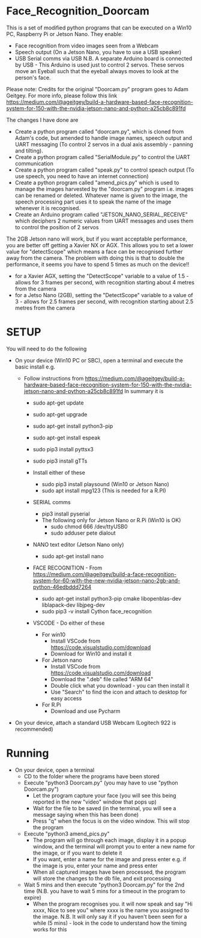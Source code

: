 # Face_Recognition_Doorcam
This is a set of modified python programs that can be executed on a Win10 PC, Raspberry Pi or Jetson Nano.
They enable: 
- Face recognition from video images seen from a Webcam
- Speech output (On a Jetson Nano, you have to use a USB speaker)
- USB Serial comms via USB
N.B. A separate Arduino board is connected by USB - This Arduino is used just to control 2 servos. These servos move an Eyeball such that the eyeball always moves to look at the person's face.   

Please note: Credits for the original "Doorcam.py" program goes to Adam Geitgey. For more info, please follow this link
https://medium.com/@ageitgey/build-a-hardware-based-face-recognition-system-for-150-with-the-nvidia-jetson-nano-and-python-a25cb8c891fd 

The changes I have done are
 - Create a  python program called "doorcam.py", which is cloned from Adam's code, but amended to handle image names, speech output and UART messaging (To control 2 servos in a dual axis assembly - panning and tilting). 
 - Create a  python program called "SerialModule.py" to control the UART communication 
 - Create a  python program called "speak.py" to control speach output (To use speech, you need to have an internet connection)  
 - Create a  python program  called "amend_pics.py" which is used to manage the images harvested by the "doorcam.py" program i.e. images can be renamed or deleted. Whatever name is given to the image, the speech processing part uses it to speak the name of the image whenever it is recognised.   
 - Create an Arduino program called "JETSON_NANO_SERIAL_RECEIVE" which deciphers 2 numeric values from UART messages and uses them to control the position of 2 servos  

The 2GB Jetson nano will work, but if you want acceptable performance, you are better off getting a Xavier NX or AGX. This allows you to set a lower value for "detectScope" which means a face can be recognised further away from the camera. The problem with doing this is that to double the performance, it seems you have to spend 5 times as much on the device!!

 
 - for a Xavier AGX, setting the "DetectScope" variable to a value of 1.5 -   allows for 3 frames per second,  with recognition starting about 4 metres from the camera
 - for a Jetso Nano (2GB), setting the "DetectScope" variable to a value of 3 -   allows for 2.5 frames per second,  with recognition starting about 2.5 metres from the camera

# SETUP

You will need to do the following 
 - On your device (Win10 PC or SBC), open a terminal and execute the basic install e.g.
   - Follow instructions from https://medium.com/@ageitgey/build-a-hardware-based-face-recognition-system-for-150-with-the-nvidia-jetson-nano-and-python-a25cb8c891fd In summary it is
     - sudo apt-get update
     - sudo apt-get upgrade 
     - sudo apt-get install python3-pip
     - sudo apt-get install espeak
     - sudo pip3 install pyttsx3
     - sudo pip3 install gTTs
     - Install either of these
       - sudo pip3 install playsound     (Win10 or Jetson Nano)
       - sudo apt install mpg123         (This is needed for a R.PI) 
     - SERIAL comms
       - pip3 install pyserial
       - The following only for Jetson Nano or R.Pi (Win10 is OK)
         - sudo chmod 666 /dev/ttyUSB0
         - sudo adduser pete dialout
     - NANO text editor (Jetson Nano only)
       - sudo apt-get install nano
     - FACE RECOGNITION - From https://medium.com/@ageitgey/build-a-face-recognition-system-for-60-with-the-new-nvidia-jetson-nano-2gb-and-python-46edbddd7264
       - sudo apt-get install python3-pip cmake libopenblas-dev liblapack-dev libjpeg-dev
       - sudo pip3 -v install Cython face_recognition

     - VSCODE - Do either of these
       - For win10 
         - Install VSCode from https://code.visualstudio.com/download
         - Download for Win10 and install it
       - For Jetson nano
         - Install VSCode from https://code.visualstudio.com/download
         - Download the ".deb" file called  "ARM 64"
         - Double click what you download - you can then install it
         - Use "Search" to find the icon and attach to desktop for easy access
       - For R.Pi 
         - Download and use Pycharm
       

- On your device, attach a standard USB Webcam (Logitech 922 is recommended)

# Running
 - On your device, open a terminal 
   - CD to the folder where the programs have been stored
   - Execute "python3 Doorcam.py" (you may have to use "python Doorcam.py")
     - Let the program capture your face (you will see this being reported in the new "video" window that pops up)
     - Wait for the file to be saved (in the terminal, you will see a message saying when this has been done)
     - Press "q" when the focus is on the video window. This will stop the program 
   - Execute "python3 amend_pics.py"  
     - The program will go through each image, display it in a popup window, and the terminal will prompt you to enter a new name for the image, or if you want to delete it  
     - If you want, enter a name for the image and press enter e.g. if the image is you, enter your name and press enter
     - When all captured images have been processed, the program will store the changes to the db file, and exit processing
   - Wait 5 mins and then execute "python3 Doorcam.py" for the 2nd time (N.B. you have to wait 5 mins for a timeout in the program to expire)
     - When the program recognises you. it will now speak and say "Hi xxxx, Nice to see you" where xxxx is the name you assigned to the image. N.B. It will only say it if you haven't been seen for a while (5 mins) - look in the code to understand how the timing works for this   
